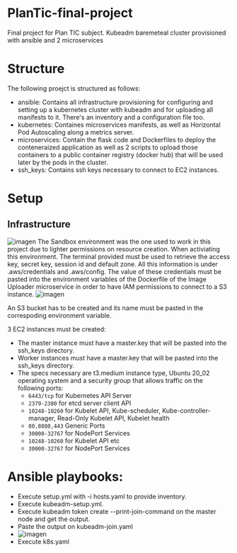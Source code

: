# PlanTic-final-project
Final project for Plan TIC subject. Kubeadm baremeteal cluster provisioned with ansible and 2 microservices

# Structure
The following proejct is structured as follows:
- ansible: Contains all infrastructure provisioning for configuring and setting up a kubernetes cluster with kubeadm and for uploading all manifests to it. There's an inventory and a configuration file too.
- kubernetes: Containes microservices manifests, as well as Horizontal Pod Autoscaling along a metrics server.
- microservices: Contain the flask code and Dockerfiles to deploy the conteneraized application as well as 2 scripts to upload those containers to a public container registry (docker hub) that will be used later by the pods in the cluster.
- ssh_keys: Contains ssh keys necessary to connect to EC2 instances.

# Setup
## Infrastructure
![imagen](https://github.com/FcoJesusDiaz/PlanTic-final-project/assets/72586746/5f679c35-f3b6-41d2-ba86-10c57418ad94)
The Sandbox environment was the one used to work in this project due to lighter permissions on resource creation. When activiating this environment. The terminal provided must be used to retrieve the access key, secret key, session id and default zone. All this information is under .aws/credentials and .aws/config. The value of these credentials must be pasted into the environment variables of the Dockerfile of the Image Uploader microservice in order to have IAM permissions to connect to a S3 instance.
![imagen](https://github.com/FcoJesusDiaz/PlanTic-final-project/assets/72586746/ea541008-4c6a-46dd-a651-bd75acd7effa)

An S3 bucket has to be created and its name must be pasted in the correspoding environment variable.

3 EC2 instances must be created:
- The master instance must have a master.key that will be pasted into the ssh_keys directory.
- Worker instances must have a master.key that will be pasted into the ssh_keys directory.
- The specs necessary are t3.medium instance type, Ubuntu 20_02 operating system and a security group that allows traffic on the following ports:
    - `6443/tcp` for Kubernetes API Server
    - `2379-2380` for etcd server client API
    - `10248-10260` for Kubelet API, Kube-scheduler, Kube-controller-manager, Read-Only Kubelet API, Kubelet health
    - `80,8080,443` Generic Ports
    - `30000-32767` for NodePort Services
    - `10248-10260` for Kubelet API etc
    - `30000-32767` for NodePort Services

# Ansible playbooks:
- Execute setup.yml with -i hosts.yaml to provide inventory.
- Execute kubeadm-setup.yml.
- Execute kubeadm token create --print-join-command on the master node and get the output.
- Paste the output on kubeadm-join.yaml
- ![imagen](https://github.com/FcoJesusDiaz/PlanTic-final-project/assets/72586746/0cd03937-eec2-469c-84a2-62d613eebef3)
- Execute k8s.yaml
